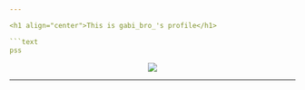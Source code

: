 ```yaml
---

<h1 align="center">This is gabi_bro_'s profile</h1>

```text
pss
```

<p align="center"><img align="center" src="https://cdn.discordapp.com/emojis/819038652108767312.gif"></p>

---
```

